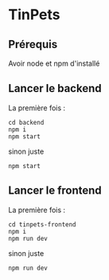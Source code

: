 # TinPets

## Prérequis

Avoir node et npm d'installé

## Lancer le backend

La première fois :

```
cd backend
npm i
npm start
```

sinon juste
```
npm start
```

## Lancer le frontend

La première fois :

```
cd tinpets-frontend
npm i
npm run dev
```

sinon juste
```
npm run dev
```